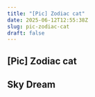 ```yaml
---
title: "[Pic] Zodiac cat"
date: 2025-06-12T12:55:38Z
slug: pic-zodiac-cat
draft: false
---
```


## [Pic] Zodiac cat

## Sky Dream

